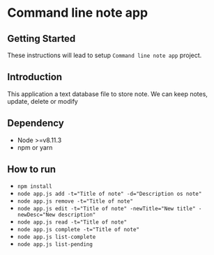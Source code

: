 # Command line note app

## Getting Started

These instructions will lead to setup `Command line note app` project.

## Introduction ##

This application a text database file to store note.
We can keep notes, update, delete or modify

## Dependency

* Node >=v8.11.3
* npm or yarn

## How to run

* `npm install`
* `node app.js add -t="Title of note" -d="Description os note"`
* `node app.js remove -t="Title of note"`
* `node app.js edit -t="Title of note" -newTitle="New title" -newDesc="New description"`
* `node app.js read -t="Title of note"`
* `node app.js complete -t="Title of note"`
* `node app.js list-complete`
* `node app.js list-pending`
